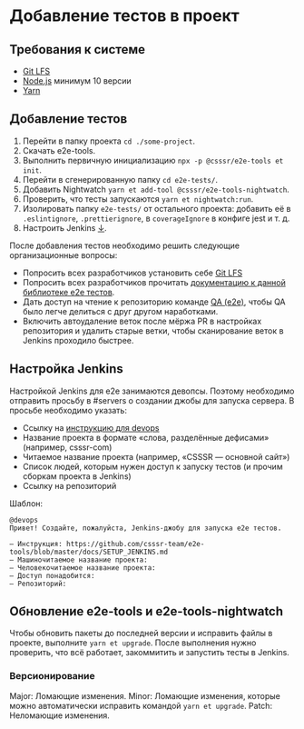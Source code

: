 # Добавление тестов в проект

## Требования к системе

- [Git LFS](https://git-lfs.github.com)
- [Node.js](https://nodejs.org/en/) минимум 10 версии
- [Yarn](https://yarnpkg.com/lang/en/docs/install/)

## Добавление тестов

1. Перейти в папку проекта `cd ./some-project`.
1. Скачать e2e-tools.
1. Выполнить первичную инициализацию `npx -p @csssr/e2e-tools et init`.
1. Перейти в сгенерированную папку `cd e2e-tests/`.
1. Добавить Nightwatch `yarn et add-tool @csssr/e2e-tools-nightwatch`.
1. Проверить, что тесты запускаются `yarn et nightwatch:run`.
1. Изолировать папку `e2e-tests/` от остального проекта: добавить её в `.eslintignore`, `.prettierignore`, в `coverageIgnore` в конфиге jest и т. д.
1. Настроить Jenkins [↓](https://github.com/csssr-team/e2e-tools/blobmaster/docs/SETUP.md#настройка-дженкинса).

После добавления тестов необходимо решить следующие организационные вопросы:

- Попросить всех разработчиков установить себе [Git LFS](https://git-lfs.github.com)
- Попросить всех разработчиков прочитать [документацию к данной библиотеке e2e тестов](https://github.com/CSSSR/e2e-tools/tree/master/docs).
- Дать доступ на чтение к репозиторию команде [QA (e2e)](https://github.com/orgs/CSSSR/teams/qa-e2e/repositories), чтобы QA было легче делиться с друг другом наработками.
- Включить автоудаление веток после мёржа PR в настройках репозитория и удалить старые ветки, чтобы сканирование веток в Jenkins проходило быстрее.

## Настройка Jenkins

Настройкой Jenkins для e2e занимаются девопсы. Поэтому необходимо отправить просьбу в #servers о создании джобы для запуска сервера. В просьбе необходимо указать:

- Ссылку на [инструкцию для devops](./SETUP_JENKINS.md)
- Название проекта в формате «слова, разделённые дефисами» (например, csssr-com)
- Читаемое название проекта (например, «CSSSR — основной сайт»)
- Список людей, которым нужен доступ к запуску тестов (и прочим сборкам проекта в Jenkins)
- Ссылку на репозиторий

Шаблон:

```
@devops
Привет! Создайте, пожалуйста, Jenkins-джобу для запуска e2e тестов.

– Инструкция: https://github.com/csssr-team/e2e-tools/blob/master/docs/SETUP_JENKINS.md
– Машиночитаемое название проекта:
– Человекочитаемое название проекта:
– Доступ понадобится:
– Репозиторий:
```

## Обновление e2e-tools и e2e-tools-nightwatch

Чтобы обновить пакеты до последней версии и исправить файлы в проекте, выполните `yarn et upgrade`. После выполнения нужно проверить, что всё работает, закоммитить и запустить тесты в Jenkins.

### Версионирование

Major: Ломающие изменения.
Minor: Ломающие изменения, которые можно автоматически исправить командой `yarn et upgrade`.
Patch: Неломающие изменения.
